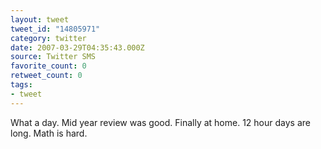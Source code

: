 ```yaml
---
layout: tweet
tweet_id: "14805971"
category: twitter
date: 2007-03-29T04:35:43.000Z
source: Twitter SMS
favorite_count: 0
retweet_count: 0
tags:
- tweet
---
```


What a day. Mid year review was good. Finally at home. 12 hour days are long.  Math is hard.
